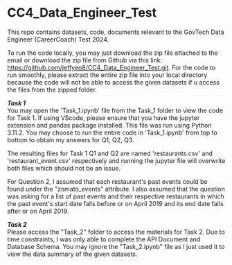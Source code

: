 # CC4_Data_Engineer_Test
This repo contains datasets, code, documents relevant to the GovTech Data Engineer (CareerCoach) Test 2024.

To run the code locally, you may just download the zip file attached to the email or download the zip file from Github via this link: https://github.com/jeffyeo8/CC4_Data_Engineer_Test.git. For the code to run smoothly, please extract the entire zip file into your local directory because the code will not be able to access the given datasets if u access the files from the zipped folder. 


_**Task 1**_ <br>
You may open the 'Task_1.ipynb' file from the Task_1 folder to view the code for Task 1. If using VScode, please ensure that you have the jupyter extension and pandas package installed. This file was run using Python 3.11.2. You may choose to run the entire code in 'Task_1.ipynb' from top to bottom to obtain my answers for Q1, Q2, Q3.  

The resulting files for Task 1 Q1 and Q2 are named 'restaurants.csv' and 'restaurant_event.csv' respectively and running the jupyter file will overwrite both files which should not be an issue.

For Question 2, I assumed that each restaurant's past events could be found under the "zomato_events" attribute. I also assumed that the question was asking for a list of past events and their respective restaurants in which the past event's start date falls before or on April 2019 and its end date falls after or on April 2019.

_**Task 2**_ <br>
Please access the "Task_2" folder to access the materials for Task 2. Due to time constraints, I was only able to complete the API Document and Database Schema. You may ignore the "Task_2.ipynb" file as I just used it to view the data summary of the given datasets.

